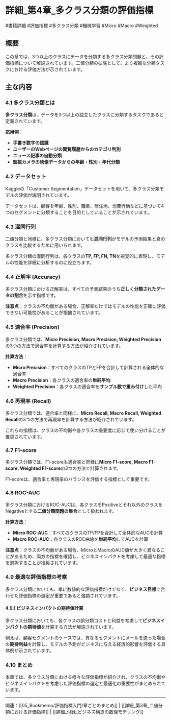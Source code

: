 # 詳細_第4章_多クラス分類の評価指標
#書籍詳細 #評価指標 #多クラス分類 #機械学習 #Micro #Macro #Weighted

## 概要
この章では、3つ以上のクラスにデータを分類する多クラス分類問題と、その評価指標について解説されています。二値分類の拡張として、より複雑な分類タスクにおける評価方法が示されています。

## 主な内容

### 4.1 多クラス分類とは
**多クラス分類**は、データを3つ以上の独立したクラスに分類するタスクであると定義されています。

**応用例**：
- **手書き数字の認識**
- **ユーザーのWebページの閲覧履歴からのカテゴリ判別**
- **ニュース記事の自動分類**
- **監視カメラの映像データからの年齢・性別・年代分類**

### 4.2 データセット
Kaggleの「Customer Segmentation」データセットを用いて、多クラス分類モデルの評価が説明されています。

データセットは、顧客を年齢、性別、職業、居住地、消費行動などに基づいて4つのセグメントに分類することを目的としていることが示されています。

### 4.3 混同行列
二値分類と同様に、多クラス分類においても**混同行列**がモデルの予測結果と真のクラスを比較するために用いられます。

多クラス分類の混同行列は、各クラスの**TP, FP, FN, TN**を視覚的に表現し、モデルの性能を詳細に分析するのに役立ちます。

### 4.4 正解率 (Accuracy)
多クラス分類における正解率は、すべての予測結果のうち**正しく分類されたデータの割合**を示す指標です。

**注意点**：クラスの不均衡がある場合、正解率だけではモデルの性能を正確に評価できない可能性があることが指摘されています。

### 4.5 適合率 (Precision)
多クラス分類では、**Micro Precision, Macro Precision, Weighted Precision**の3つの方法で適合率を計算する方法が紹介されています。

**計算方法**：
- **Micro Precision**：すべてのクラスのTPとFPを合計して計算される全体的な適合率
- **Macro Precision**：各クラスの適合率の**単純平均**
- **Weighted Precision**：各クラスの適合率を**サンプル数で重み付け**した平均

### 4.6 再現率 (Recall)
多クラス分類では、適合率と同様に、**Micro Recall, Macro Recall, Weighted Recall**の3つの方法で再現率を計算する方法が紹介されています。

これらの指標は、クラスの不均衡や各クラスの重要度に応じて使い分けることが推奨されています。

### 4.7 F1-score
多クラス分類では、F1-scoreも適合率と同様に**Micro F1-score, Macro F1-score, Weighted F1-score**の3つの方法で計算されます。

F1-scoreは、適合率と再現率のバランスを評価する指標として重要です。

### 4.8 ROC-AUC
多クラス分類におけるROC-AUCは、各クラスをPositiveとそれ以外のクラスをNegativeとする**二値分類問題の集合**として扱われます。

**計算方法**：
- **Micro ROC-AUC**：すべてのクラスのTP/FPを合計して全体的なAUCを計算
- **Macro ROC-AUC**：各クラスのROC曲線を**単純平均**してAUCを計算

**注意点**：クラスの不均衡がある場合、MicroとMacroのAUC値が大きく異なることがあるため、両方の指標を確認し、ビジネスインパクトを考慮して最適な指標を選択することが推奨されています。

### 4.9 最適な評価指標の考察
多クラス分類においても、単に数値的な評価指標だけでなく、**ビジネス目標**に合わせた評価指標の選定が重要であると強調されています。

#### 4.9.1 ビジネスインパクトの期待値計算
多クラス分類においても、各クラスの誤分類コストと利益を考慮して**ビジネスインパクトの期待値**を計算する方法が解説されています。

例えば、顧客セグメントのケースでは、異なるセグメントにメールを送った場合の**期待利益**を計算し、モデルの予測がビジネスに与える経済的影響を評価する具体例が示されています。

### 4.10 まとめ
本章では、多クラス分類における様々な評価指標が紹介され、クラスの不均衡やビジネスインパクトを考慮した評価指標の選定と最適化の重要性がまとめられています。

---

関連：[[05_Bookmemo/評価指標入門/章ごとのまとめ]] | [[詳細_第3章_二値分類における評価指標]] | [[詳細_付録_ビジネス構造の数理モデリング]]